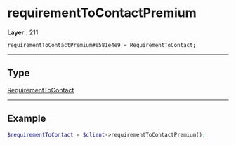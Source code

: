 # requirementToContactPremium

**Layer** : 211

```tl
requirementToContactPremium#e581e4e9 = RequirementToContact;
```

---

## Type

[RequirementToContact](type/RequirementToContact)

---

## Example

```php
$requirementToContact = $client->requirementToContactPremium();
```